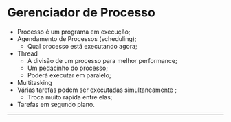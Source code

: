 # Gerenciador de Processo

- Processo é um programa em execução;
- Agendamento de Processos (scheduling);
    - Qual processo está executando agora;
- Thread
    - A divisão de um processo para melhor performance;
    - Um pedacinho do processo;
    - Poderá executar em paralelo;
- Multitasking
- Várias tarefas podem ser executadas simultaneamente ;
    - Troca muito rápida entre elas;
- Tarefas em segundo plano.

---